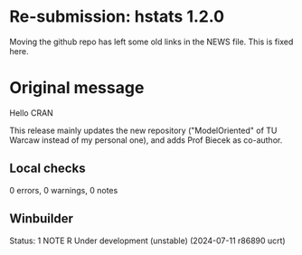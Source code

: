 # Re-submission: hstats 1.2.0

Moving the github repo has left some old links in the NEWS file. This is fixed here.

# Original message

Hello CRAN

This release mainly updates the new repository ("ModelOriented" of TU Warcaw instead of my personal one), and adds Prof Biecek as co-author.

## Local checks

0 errors, 0 warnings, 0 notes

## Winbuilder

Status: 1 NOTE
R Under development (unstable) (2024-07-11 r86890 ucrt)

